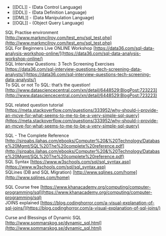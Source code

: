 
- [[DCL]] - (Data Control Language)
- [[DDL]] - (Data Definition Language)
- [[DML]] -  (Data Manipulation Language)
- [[OQL]] - (Object Query Language)


SQL Practise environment [http://www.markmcilroy.com/test_env/sql_test.php](http://www.markmcilroy.com/test_env/sql_test.php)  
SQL For Beginners Live ONLINE Workshop [https://data36.com/sql-data-analysis-workshop-online/](https://data36.com/sql-data-analysis-workshop-online/)  
SQL Interview Questions: 3 Tech Screening Exercises [https://data36.com/sql-interview-questions-tech-screening-data-analysts/](https://data36.com/sql-interview-questions-tech-screening-data-analysts/)  
To SQL or not To SQL: that’s the question! [http://www.datasciencecentral.com/xn/detail/6448529:BlogPost:723223](http://www.datasciencecentral.com/xn/detail/6448529:BlogPost:723223)  
  
SQL related question tutorial [https://meta.stackoverflow.com/questions/333952/why-should-i-provide-an-mcve-for-what-seems-to-me-to-be-a-very-simple-sql-query](https://meta.stackoverflow.com/questions/333952/why-should-i-provide-an-mcve-for-what-seems-to-me-to-be-a-very-simple-sql-query)  
  
SQL - The Complete Reference [http://sirpabs.ilahas.com/ebooks/Computer%20&%20Technology/Database%20Mgmt/SQL%20The%20complete%20reference.pdf](http://sirpabs.ilahas.com/ebooks/Computer%20&%20Technology/Database%20Mgmt/SQL%20The%20complete%20reference.pdf)  
SQL Syntax [https://www.w3schools.com/sql/sql_syntax.asp](https://www.w3schools.com/sql/sql_syntax.asp)  
SQLines (DB and SQL Migration) [http://www.sqlines.com/home](http://www.sqlines.com/home)  
  
SQL Course free [https://www.khanacademy.org/computing/computer-programming/sql](https://www.khanacademy.org/computing/computer-programming/sql)  
JOINS explained [https://blog.codinghorror.com/a-visual-explanation-of-sql-joins/](https://blog.codinghorror.com/a-visual-explanation-of-sql-joins/)

Curse and Blessings of Dynamic SQL [http://www.sommarskog.se/dynamic_sql.html](http://www.sommarskog.se/dynamic_sql.html)